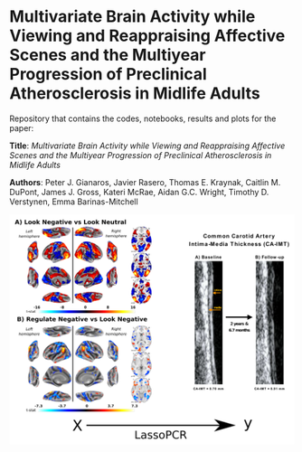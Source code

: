 # Multivariate Brain Activity while Viewing and Reappraising Affective Scenes and the Multiyear Progression of Preclinical Atherosclerosis in Midlife Adults
Repository that contains the codes, notebooks, results and plots for the paper:

**Title**: *Multivariate Brain Activity while Viewing and Reappraising Affective Scenes and the Multiyear Progression of Preclinical Atherosclerosis in Midlife Adults*

**Authors**: Peter J. Gianaros, Javier Rasero, Thomas E. Kraynak, Caitlin M. DuPont, James J. Gross, Kateri McRae, Aidan G.C. Wright, Timothy D. Verstynen, Emma Barinas-Mitchell

<p align="center">
  <img src="https://github.com/CoAxLab/reappraisal-imt-progression/blob/master/plots/readme.png" alt="Readme image"/>
</p>

